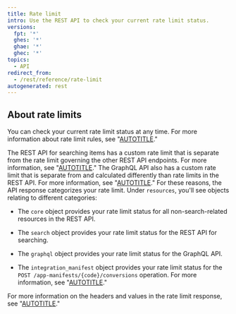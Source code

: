 ```yaml
---
title: Rate limit
intro: Use the REST API to check your current rate limit status.
versions:
  fpt: '*'
  ghes: '*'
  ghae: '*'
  ghec: '*'
topics:
  - API
redirect_from:
  - /rest/reference/rate-limit
autogenerated: rest
---
```


## About rate limits

You can check your current rate limit status at any time. For more information about rate limit rules, see "[AUTOTITLE](/rest/overview/resources-in-the-rest-api#rate-limiting)." 

The REST API for searching items has a custom rate limit that is separate from the rate limit governing the other REST API endpoints. For more information, see "[AUTOTITLE](/rest/search)." The GraphQL API also has a custom rate limit that is separate from and calculated differently than rate limits in the REST API. For more information, see "[AUTOTITLE](/graphql/overview/resource-limitations#rate-limit)." For these reasons, the API response categorizes your rate limit. Under `resources`, you'll see objects relating to different categories:

* The `core` object provides your rate limit status for all non-search-related resources in the REST API.

* The `search` object provides your rate limit status for the REST API for searching.

* The `graphql` object provides your rate limit status for the GraphQL API.

* The `integration_manifest` object provides your rate limit status for the `POST /app-manifests/{code}/conversions` operation. For more information, see "[AUTOTITLE](/apps/creating-github-apps/creating-github-apps/creating-a-github-app-from-a-manifest#3-you-exchange-the-temporary-code-to-retrieve-the-app-configuration)."

For more information on the headers and values in the rate limit response, see "[AUTOTITLE](/rest/overview/resources-in-the-rest-api#rate-limit-http-headers)."


<!-- Content after this section is automatically generated -->
